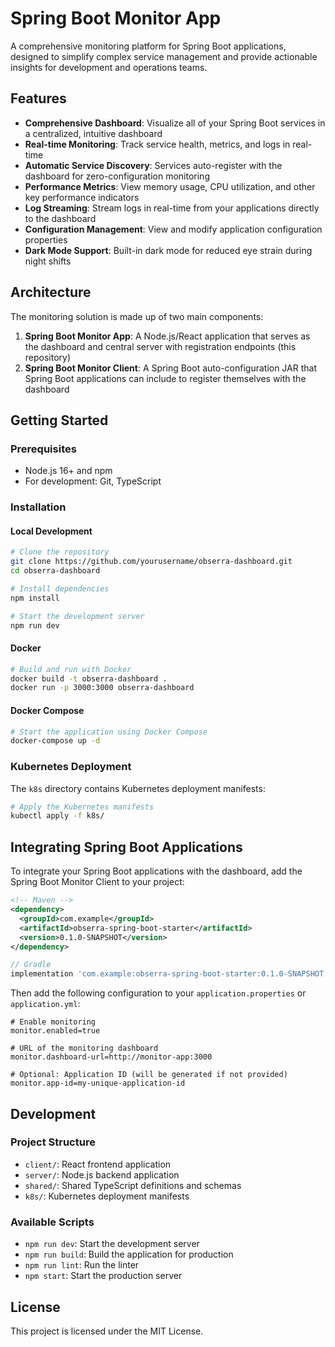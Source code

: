# Spring Boot Monitor App

A comprehensive monitoring platform for Spring Boot applications, designed to simplify complex service management and provide actionable insights for development and operations teams.

## Features

- **Comprehensive Dashboard**: Visualize all of your Spring Boot services in a centralized, intuitive dashboard
- **Real-time Monitoring**: Track service health, metrics, and logs in real-time
- **Automatic Service Discovery**: Services auto-register with the dashboard for zero-configuration monitoring
- **Performance Metrics**: View memory usage, CPU utilization, and other key performance indicators
- **Log Streaming**: Stream logs in real-time from your applications directly to the dashboard
- **Configuration Management**: View and modify application configuration properties
- **Dark Mode Support**: Built-in dark mode for reduced eye strain during night shifts

## Architecture

The monitoring solution is made up of two main components:

1. **Spring Boot Monitor App**: A Node.js/React application that serves as the dashboard and central server with registration endpoints (this repository)
2. **Spring Boot Monitor Client**: A Spring Boot auto-configuration JAR that Spring Boot applications can include to register themselves with the dashboard

## Getting Started

### Prerequisites

- Node.js 16+ and npm
- For development: Git, TypeScript

### Installation

#### Local Development

```bash
# Clone the repository
git clone https://github.com/yourusername/obserra-dashboard.git
cd obserra-dashboard

# Install dependencies
npm install

# Start the development server
npm run dev
```

#### Docker

```bash
# Build and run with Docker
docker build -t obserra-dashboard .
docker run -p 3000:3000 obserra-dashboard
```

#### Docker Compose

```bash
# Start the application using Docker Compose
docker-compose up -d
```

### Kubernetes Deployment

The `k8s` directory contains Kubernetes deployment manifests:

```bash
# Apply the Kubernetes manifests
kubectl apply -f k8s/
```

## Integrating Spring Boot Applications

To integrate your Spring Boot applications with the dashboard, add the Spring Boot Monitor Client to your project:

```xml
<!-- Maven -->
<dependency>
  <groupId>com.example</groupId>
  <artifactId>obserra-spring-boot-starter</artifactId>
  <version>0.1.0-SNAPSHOT</version>
</dependency>
```

```groovy
// Gradle
implementation 'com.example:obserra-spring-boot-starter:0.1.0-SNAPSHOT'
```

Then add the following configuration to your `application.properties` or `application.yml`:

```properties
# Enable monitoring
monitor.enabled=true

# URL of the monitoring dashboard
monitor.dashboard-url=http://monitor-app:3000

# Optional: Application ID (will be generated if not provided)
monitor.app-id=my-unique-application-id
```

## Development

### Project Structure

- `client/`: React frontend application
- `server/`: Node.js backend application
- `shared/`: Shared TypeScript definitions and schemas
- `k8s/`: Kubernetes deployment manifests

### Available Scripts

- `npm run dev`: Start the development server
- `npm run build`: Build the application for production
- `npm run lint`: Run the linter
- `npm start`: Start the production server

## License

This project is licensed under the MIT License.